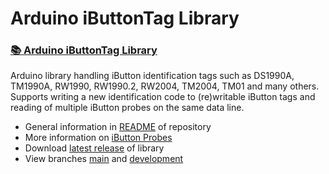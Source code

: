 # Arduino iButtonTag Library

### [📚 Arduino iButtonTag Library](https://github.com/vdwulp/iButtonTag)
Arduino library handling iButton identification tags such as DS1990A, TM1990A, RW1990, RW1990.2, RW2004, TM2004, TM01 and many others. Supports writing a new identification code to (re)writable iButton tags and reading of multiple iButton probes on the same data line.

- General information in [README](https://github.com/vdwulp/iButtonTag/blob/main/README.md) of repository
- More information on [iButton Probes](https://vdwulp.github.io/iButtonTag/iButtonProbe.html)
- Download [latest release](https://github.com/vdwulp/iButtonTag/releases/latest) of library
- View branches [main](https://github.com/vdwulp/iButtonTag/tree/main) and [development](https://github.com/vdwulp/iButtonTag/tree/dev)
